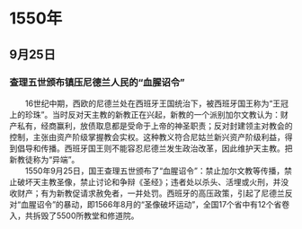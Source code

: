# 1550年
## 9月25日
### 查理五世颁布镇压尼德兰人民的“血腥诏令”
　　16世纪中期，西欧的尼德兰处在西班牙王国统治下，被西班牙国王称为“王冠上的珍珠”。当时反对天主教的新教正在兴起，新教的一个派别加尔文教认为：财产私有，经商赢利，放债取息都是受命于上帝的神圣职责；反对封建领主对教会的控制，主张由资产阶级掌握教会实权。这种教义符合尼姑兰新兴资产阶级利益，得到倡导和传播。西班牙国王则不能容忍尼德兰发生政治改革，因此维护天主教。把新教徒称为“异端”。<br>　　1550年9月25日，国王查理五世颁布了“血腥诏令”：禁止加尔文教等传播，禁止破坏天主教圣像，禁止讨论和争辩《圣经》；违者处以杀头、活埋或火刑，并没收财产；有为新教促请求赦免者，一并处罚。西班牙的高压政策，引起了尼德兰反对“血腥诏令”的暴动，即1566年8月的“圣像破坏运动”，全国17个省中有12个省卷入，共拆毁了5500所教堂和修道院。
<comment/>
